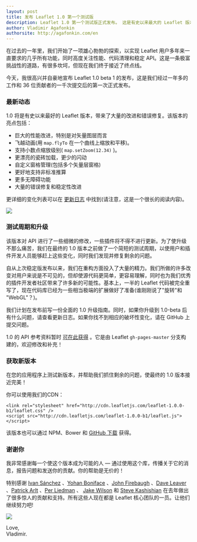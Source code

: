 ```yaml
---
layout: post
title: 发布 Leaflet 1.0 第一个测试版
description: Leaflet 1.0 第一个测试版正式发布。 这是有史以来最大的 Leaflet 版本，有大量的改进和错误修正。我们正在启动一个较短的 Beta 版发布周期，需要您的帮助来测试该版本。
author: Vladimir Agafonkin
authorsite: http://agafonkin.com/en
---
```


在过去的一年里，我们开始了一项雄心勃勃的探索，以实现 Leaflet 用户多年来一直要求的几乎所有功能，同时高度关注性能、代码清理和稳定 API。这是一条极富挑战性的道路，有很多坎坷，但现在我们终于接近了终点线。

今天，我很高兴并自豪地宣布 Leaflet 1.0 beta 1 的发布，这是我们经过一年多的工作和 36 位贡献者的一千次提交后的第一次正式发布。

### 最新动态

1.0 将是有史以来最好的 Leaflet 版本，带来了大量的改进和错误修复。该版本的亮点包括：

- 巨大的性能改进，特别是对矢量图层而言
- 飞越动画(用 `map.flyTo` 在一个曲线上缩放和平移)。
- 支持小数点缩放级别( `map.setZoom(12.34)` )。
- 更漂亮的瓷砖加载，更少的闪动
- 自定义窗格管理(包括多个矢量层窗格)
- 更好地支持非标准推算
- 更多无障碍功能
- 大量的错误修复和稳定性改进

更详细的变化列表可以在 [更新日志](https://github.com/Leaflet/Leaflet/blob/master/CHANGELOG.md) 中找到(请注意，这是一个很长的阅读内容)。

![](https://camo.githubusercontent.com/07c492b230f1a3762118eaf457f0cc182fb0a98d/68747470733a2f2f662e636c6f75642e6769746875622e636f6d2f6173736574732f32353339352f313936353934392f32613934343166342d383263312d313165332d393836372d6230343033663266643966372e676966)

### 测试周期和升级

该版本对 API 进行了一些细微的修改，一些插件将不得不进行更新。为了使升级不那么痛苦，我们在最终的 1.0 版本之前做了一个简短的测试周期，以使用户和插件开发人员能够赶上这些变化，同时我们发现并修复剩余的问题。

自从上次稳定版发布以来，我们在重构方面投入了大量的精力。我们所做的许多改变对用户来说是不可见的，但却使源代码更简单，更容易理解，同时也为我们优秀的插件开发者社区带来了许多新的可能性。基本上，一半的 Leaflet 代码被完全重写了，现在代码库已经为一些相当极端的扩展做好了准备(谁刚刚说了"旋转"和 "WebGL"？)。

我们计划在发布前写一份全面的 1.0 升级指南。同时，如果你升级到 1.0-beta 后有什么问题，请查看更新日志。如果你找不到相应的破坏性变化，请在 GitHub 上提交问题。

1.0 的 API 参考资料暂时 [可在此获得](http://mourner.github.io/Leaflet/reference.html) 。它是由 Leaflet  `gh-pages-master` 分支构建的，欢迎修改和补充！

### 获取新版本

在您的应用程序上测试新版本，并帮助我们抓住剩余的问题，使最终的 1.0 版本接近完美！

你可以使用我们的CDN：

    <link rel="stylesheet" href="http://cdn.leafletjs.com/leaflet-1.0.0-b1/leaflet.css" />
    <script src="http://cdn.leafletjs.com/leaflet-1.0.0-b1/leaflet.js"></script>

该版本也可以通过 NPM、Bower 和 [GitHub 下载](https://github.com/Leaflet/Leaflet/archive/v1.0.0-beta.1.zip) 获得。

### 谢谢你

我非常感谢每一个使这个版本成为可能的人 &mdash; 通过使用这个库，传播关于它的消息，报告问题和发送你的贡献。你的帮助是无价的！

特别感谢 [Ivan Sánchez](https://github.com/IvanSanchez) 、[Yohan Boniface](https://github.com/yohanboniface) 、[John Firebaugh](https://github.com/jfirebaugh) 、[Dave Leaver](https://github.com/danzel) 、[Patrick Arlt](https://github.com/patrickarlt) 、[Per Liedman](https://github.com/perliedman) 、 [Jake Wilson](https://github.com/Jakobud) 和 [Steve Kashishian](https://github.com/snkashis) 在去年做出了很多惊人的贡献和支持。所有这些人现在都是 Leaflet 核心团队的一员。让他们继续努力吧!

![](https://www.reactiongifs.com/r/msy.gif)

Love,<br />
Vladimir.
